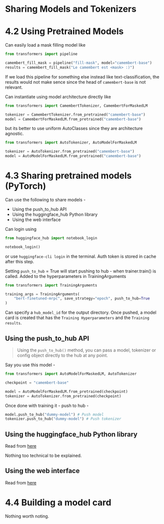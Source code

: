 # Sharing Models and Tokenizers
# 4.2 Using Pretrained Models

Can easily load a mask filling model like
```python
from transformers import pipeline

camembert_fill_mask = pipeline("fill-mask", model="camembert-base")
results = camembert_fill_mask("Le camembert est <mask> :)")
```
If we load this pipeline for something else instead like text-classification, the results would not make sence since the head of `camembert-base` is not relevant.

Can instantiate using model architecture directly like
```python
from transformers import CamembertTokenizer, CamembertForMaskedLM

tokenizer = CamembertTokenizer.from_pretrained("camembert-base")
model = CamembertForMaskedLM.from_pretrained("camembert-base")
```
but its better to use uniform AutoClasses since they are architecture agnostic.
```python
from transformers import AutoTokenizer, AutoModelForMaskedLM

tokenizer = AutoTokenizer.from_pretrained("camembert-base")
model = AutoModelForMaskedLM.from_pretrained("camembert-base")
```

# 4.3 Sharing pretrained models (PyTorch)

Can use the following to share models -
* Using the push_to_hub API
* Using the huggingface_hub Python library
* Using the web interface

Can login using
```python
from huggingface_hub import notebook_login

notebook_login()
```
or use `huggingface-cli login` in the terminal.
Auth token is stored in cache after this step.

Setting `push_to_hub` = True will start pushing to hub - when trainer.train() is called. Added to the hyperparameters in TrainingArguments
```python
from transformers import TrainingArguments

training_args = TrainingArguments(
    "bert-finetuned-mrpc", save_strategy="epoch", push_to_hub=True
)
```
Can specify a `hub_model_id` for the output directory. Once pushed, a model card is created that has the `Training Hyperparameters` and the `Training results`.

## Using the push_to_hub API
> Using the `push_to_hub()` method, you can pass a model, tokenizer or config object directly to the hub at any point.

Say you use this model -
```python
from transformers import AutoModelForMaskedLM, AutoTokenizer

checkpoint = "camembert-base"

model = AutoModelForMaskedLM.from_pretrained(checkpoint)
tokenizer = AutoTokenizer.from_pretrained(checkpoint)
```
Once done with training it - push to hub -
```python
model.push_to_hub("dummy-model") # Push model
tokenizer.push_to_hub("dummy-model") # Push tokenizer
```

## Using the huggingface_hub Python library
Read from [here](https://huggingface.co/learn/nlp-course/chapter4/3?fw=pt#using-the-huggingfacehub-python-library)

Nothing too technical to be explained.

## Using the web interface
Read from [here](https://huggingface.co/learn/nlp-course/chapter4/3?fw=pt#using-the-huggingfacehub-python-library)

# 4.4 Building a model card
Nothing worth noting.
